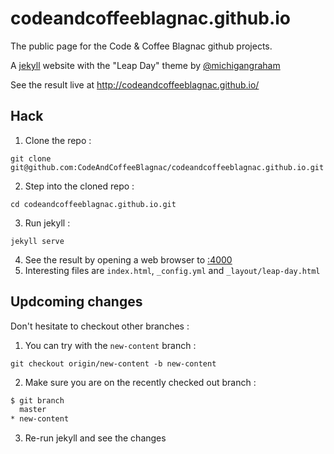 codeandcoffeeblagnac.github.io
==============================

The public page for the Code & Coffee Blagnac github projects.

A [jekyll](http://jekyllrb.com/) website with the "Leap Day" theme by [@michigangraham](https://twitter.com/michigangraham)

See the result live at http://codeandcoffeeblagnac.github.io/

Hack
----

 1. Clone the repo :

  ```
  git clone git@github.com:CodeAndCoffeeBlagnac/codeandcoffeeblagnac.github.io.git
  ```

 2. Step into the cloned repo :

  ```
  cd codeandcoffeeblagnac.github.io.git
  ```

 3. Run jekyll :

  ```
  jekyll serve
  ```

 4. See the result by opening a web browser to [:4000](http://localhost:4000/)
 5. Interesting files are `index.html`, `_config.yml` and `_layout/leap-day.html`

Updcoming changes
-----------------

Don't hesitate to checkout other branches :

 1. You can try with the `new-content` branch :

  ```
  git checkout origin/new-content -b new-content
  ```

 2. Make sure you are on the recently checked out branch :

  ```sh
  $ git branch
    master
  * new-content
  ```

 3. Re-run jekyll and see the changes
